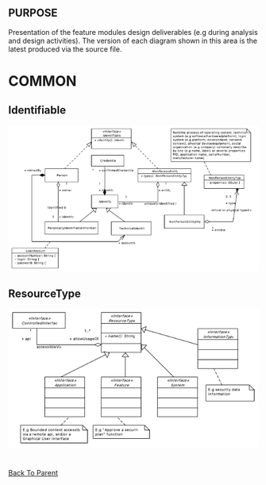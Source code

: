 ## PURPOSE
Presentation of the feature modules design deliverables (e.g during analysis and design activities).
The version of each diagram shown in this area is the latest produced via the source file.

# COMMON

## Identifiable
![image](Identifiable_description.PNG)

## ResourceType
![image](ResourceType_description.PNG)
#
[Back To Parent](../)
